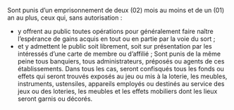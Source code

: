 Sont punis d’un emprisonnement de deux (02) mois au moins et de un (01) an au plus, ceux qui, sans autorisation :
- y offrent au public toutes opérations pour généralement faire naître l’espérance de gains acquis en tout ou en partie par la voie du sort ;
- et y admettent le public soit librement, soit sur présentation par les intéressés d’une carte de membre ou d’affilié ;
Sont punis de la même peine tous banquiers, tous administrateurs, préposés ou agents de ces établissements.
Dans tous les cas, seront confisqués tous les fonds ou effets qui seront trouvés exposés au jeu ou mis à la loterie, les meubles, instruments, ustensiles, appareils employés ou destinés au service des jeux ou des loteries, les meubles et les effets mobiliers dont les lieux seront garnis ou décorés.